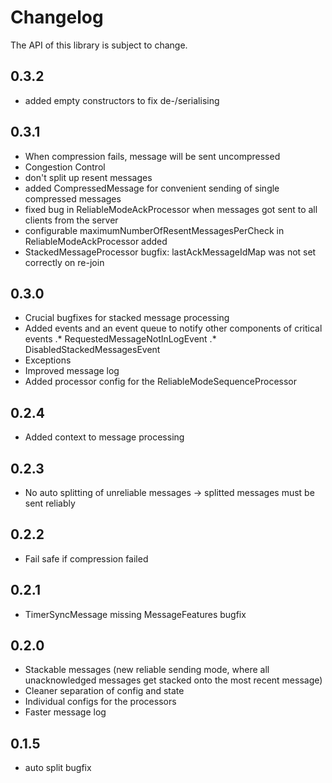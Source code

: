 # Changelog

The API of this library is subject to change.

## 0.3.2

* added empty constructors to fix de-/serialising

## 0.3.1

* When compression fails, message will be sent uncompressed
* Congestion Control
* don't split up resent messages
* added CompressedMessage for convenient sending of single compressed messages
* fixed bug in ReliableModeAckProcessor when messages got sent to all clients from the server
* configurable maximumNumberOfResentMessagesPerCheck in ReliableModeAckProcessor added
* StackedMessageProcessor bugfix: lastAckMessageIdMap was not set correctly on re-join

## 0.3.0

* Crucial bugfixes for stacked message processing
* Added events and an event queue to notify other components of critical events
.* RequestedMessageNotInLogEvent
.* DisabledStackedMessagesEvent
* Exceptions
* Improved message log
* Added processor config for the ReliableModeSequenceProcessor

## 0.2.4

* Added context to message processing

## 0.2.3

* No auto splitting of unreliable messages -> splitted messages must be sent reliably

## 0.2.2

* Fail safe if compression failed

## 0.2.1

* TimerSyncMessage missing MessageFeatures bugfix

## 0.2.0

* Stackable messages (new reliable sending mode, where all unacknowledged messages get stacked onto the most recent message)
* Cleaner separation of config and state
* Individual configs for the processors
* Faster message log

## 0.1.5

* auto split bugfix
